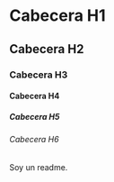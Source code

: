  # Cabecera H1
 ## Cabecera H2
 ### Cabecera H3
 #### Cabecera H4
 ##### Cabecera H5
 ###### Cabecera H6
 Soy un readme.